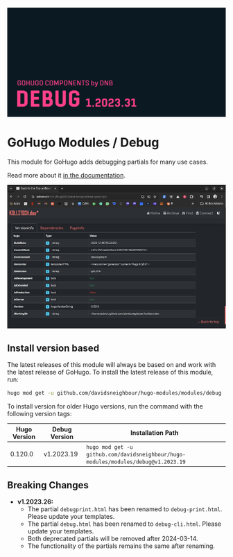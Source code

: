 ![](../../documentation/hugo-debug/header-card.png)

# GoHugo Modules / Debug

This module for GoHugo adds debugging partials for many use cases.

Read more about it [in the documentation](https://kollitsch.dev/gohugo/debug).

![](.github/sample.jpg)

## Install version based

The latest releases of this module will always be based on and work with the latest release of GoHugo. To install the latest release of this module, run:

```bash
hugo mod get -u github.com/davidsneighbour/hugo-modules/modules/debug
```

To install version for older Hugo versions, run the command with the following version tags:

| Hugo Version | Debug Version | Installation Path |
| --- | --- | --- |
| 0.120.0 | v1.2023.19 | `hugo mod get -u github.com/davidsneighbour/hugo-modules/modules/debug@v1.2023.19` |

## Breaking Changes

* **v1.2023.26:**
  * The partial `debugprint.html` has been renamed to `debug-print.html`. Please update your templates.
  * The partial `debug.html` has been renamed to `debug-cli.html`. Please update your templates.
  * Both deprecated partials will be removed after 2024-03-14.
  * The functionality of the partials remains the same after renaming.
